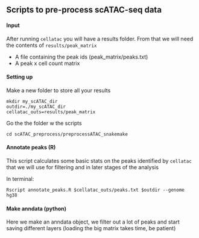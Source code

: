 ## Scripts to pre-process scATAC-seq data

#### Input 
After running `cellatac` you will have a results folder. From that we will need the contents of `results/peak_matrix`

- A file containing the peak ids (peak_matrix/peaks.txt)
- A peak x cell count matrix

#### Setting up

Make a new folder to store all your results

```
mkdir my_scATAC_dir
outdir=./my_scATAC_dir
cellatac_outs=results/peak_matrix
```

Go the the folder w the scripts
```
cd scATAC_preprocess/preprocessATAC_snakemake
```

#### Annotate peaks (R) 

This script calculates some basic stats on the peaks identified by `cellatac` that we will use for filtering and in later stages of the analysis

In terminal:
```
Rscript annotate_peaks.R $cellatac_outs/peaks.txt $outdir --genome hg38
```

#### Make anndata (python)

Here we make an anndata object, we filter out a lot of peaks and start saving different layers (loading the big matrix takes time, be patient)

```

```
